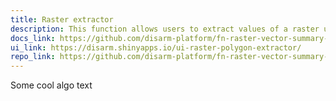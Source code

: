 ```yaml
---
title: Raster extractor
description: This function allows users to extract values of a raster using polygons or points. 
docs_link: https://github.com/disarm-platform/fn-raster-vector-summary-stats/blob/master/SPECS.md
ui_link: https://disarm.shinyapps.io/ui-raster-polygon-extractor/
repo_link: https://github.com/disarm-platform/fn-raster-vector-summary-stats
---
```


Some cool algo text
